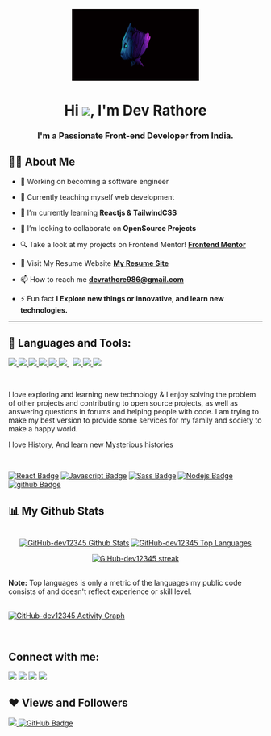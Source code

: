 
<p align="center">
    <a href="#">
        <img  alt="Poster" src="./images/Groot%20Minimalistic%204K%20wallpaper.jpg" width="50%"/>
    </a>
</p>


<h1 align="center">Hi <img src="https://raw.githubusercontent.com/MartinHeinz/MartinHeinz/master/wave.gif" width="30px">, I'm Dev Rathore</h1>
<h3 align="center">I'm a Passionate Front-end Developer from India.</h3>


## 🙋‍♂️ About Me

- 🔭 Working on becoming a software engineer 

- 🌱 Currently teaching myself web development

- 🚀 I’m currently learning **Reactjs & TailwindCSS**

- 👯 I’m looking to collaborate on **OpenSource Projects**

- 🔍 Take a look at my projects on Frontend Mentor! **[Frontend Mentor](https://www.frontendmentor.io/profile/GitHub-dev12345)**

- 🚀 Visit My Resume Website **[My Resume Site ](https://resume-dev-123.netlify.app/#experience)**

- 📫 How to reach me **devrathore986@gmail.com**

- ⚡ Fun fact **I Explore new things or innovative, and learn new technologies.**
<hr/>

## 🚀 Languages and Tools:

<p align="left"> 
    <a href="https://reactjs.org/" target="_blank"> <img src="https://img.icons8.com/color/48/000000/react-native.png"/> </a>
    <a href="https://developer.mozilla.org/en-US/docs/Web/JavaScript" target="_blank"> <img src="https://img.icons8.com/color/48/000000/javascript.png"/> </a> 
    <a href="https://www.w3.org/html/" target="_blank"> <img src="https://img.icons8.com/color/48/000000/html-5.png"/> </a> 
    <a href="https://www.w3schools.com/css/" target="_blank"> <img src="https://img.icons8.com/color/48/000000/css3.png"/> </a> 
    <a href="https://getbootstrap.com" target="_blank"> <img src="https://img.icons8.com/color/48/000000/bootstrap.png"/> </a> 
    <a style="padding-right:8px;" href="https://nodejs.org" target="_blank"> <img src="https://img.icons8.com/color/48/000000/nodejs.png"/> </a> 
    <a href="https://git-scm.com/" target="_blank"> <img src="https://img.icons8.com/color/48/000000/git.png"/> </a> 
    <a href="https://github.com/" target="_blank"> <img src="https://img.icons8.com/color/48/000000/github.png"/> </a>
    <a href="https://sass-lang.com/" target="_blank"> <img src="https://img.icons8.com/color/48/000000/sass.png"/> </a>
</p>

<br/>
<p>I love exploring and learning new technology & I enjoy solving the problem of other projects and contributing to open source projects, as well as answering questions in forums and helping people with code. I am trying to make my best version to provide some services for my family and society to make a happy world.</p>


<p>I love History, And learn new Mysterious histories </p>
<br/>

[![React Badge](https://img.shields.io/badge/-React-61DBFB?style=for-the-badge&labelColor=black&logo=react&logoColor=61DBFB)](#)  [![Javascript Badge](https://img.shields.io/badge/-Javascript-F0DB4F?style=for-the-badge&labelColor=black&logo=javascript&logoColor=F0DB4F)](#) [![Sass Badge](https://img.shields.io/badge/-sass-007acc?style=for-the-badge&labelColor=black&logo=sass&logoColor=pink)](#) [![Nodejs Badge](https://img.shields.io/badge/-Nodejs-3C873A?style=for-the-badge&labelColor=black&logo=node.js&logoColor=3C873A)](#) [![github Badge](https://img.shields.io/badge/-github-e535ab?style=for-the-badge&labelColor=black&logo=github&logoColor=white)](#)
<br/>


## 📊 My Github Stats


<p align="center">
  <br/>
    <a href="https://github.com/GitHub-dev12345/github-readme-stats"><img alt="GitHub-dev12345 Github Stats" src="https://github-readme-stats.vercel.app/api?username=GitHub-dev12345&show_icons=true&count_private=true&theme=react&hide_border=true&bg_color=0D1117" width="45%" /></a>
  <a href="https://github.com/SubhamRaoniar28/github-readme-stats"><img alt="GitHub-dev12345 Top Languages" src="https://github-readme-stats.vercel.app/api/top-langs/?username=GitHub-dev12345&langs_count=8&count_private=true&layout=compact&theme=react&hide_border=true&bg_color=0D1117" width="45%"/></a>
</p>


<p align="center">
    <a href="https://github.com/GitHub-dev12345/github-readme-streak-stats">
        <img title="🔥 Get streak stats for your profile at git.io/streak-stats" alt="GiHub-dev12345 streak" src="https://github-readme-streak-stats.herokuapp.com/?user=GitHub-dev12345&theme=black-ice&hide_border=true&stroke=0000&background=060A0CD0" width="75%"/>
    </a>
</p>

  <br/>
  <b>Note:</b> Top languages is only a metric of the languages my public code consists of and doesn't reflect experience or skill level.


<br/>
<br/>

<a href="https://github.com/GitHub-dev12345 /github-readme-activity-graph"><img alt="GitHub-dev12345 Activity Graph" src="https://activity-graph.herokuapp.com/graph?username=GitHub-dev12345&bg_color=0D1117&color=5BCDEC&line=5BCDEC&point=FFFFFF&hide_border=true" /></a>

<br/>

## Connect with me:
<p align="left">

<a href = "https://www.linkedin.com/in/dev-rathore-b9a8ba1a3/"><img src="https://img.icons8.com/fluent/48/000000/linkedin.png"/></a>
<a href = "https://twitter.com/DevRath57659120"><img src="https://img.icons8.com/fluent/48/000000/twitter.png"/></a>
<a href = "https://www.instagram.com/imarjunrathore12345/"><img src="https://img.icons8.com/fluent/48/000000/instagram-new.png"/></a>
<a href = "https://codepen.io/devrathore"><img src="https://img.icons8.com/ios-filled/50/000000/codepen.png"/></a>
<!-- <a href = "https://www.freecodecamp.org/Devra1234"><img src="https://img.icons8.com/external-tal-revivo-filled-tal-revivo/48/000000/external-freecodecamp-a-non-profit-organization-that-consists-of-an-interactive-learning-web-platform-logo-filled-tal-revivo.png"/></a> -->


</p>

## ❤ Views and Followers
<a href="https://github.com/Meghna-usDAS/github-profile-views-counter">
    <img src="https://komarev.com/ghpvc/?username=GitHub-dev12345">
</a>
<a href="https://github.com/GitHub-dev12345?tab=followers"><img src="https://img.shields.io/github/followers/GitHub-dev12345?label=Followers&style=social" alt="GitHub Badge"></a>

<br/>
<br/>
